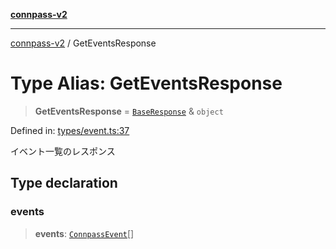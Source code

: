 [**connpass-v2**](../README.md)

***

[connpass-v2](../globals.md) / GetEventsResponse

# Type Alias: GetEventsResponse

> **GetEventsResponse** = [`BaseResponse`](BaseResponse.md) & `object`

Defined in: [types/event.ts:37](https://github.com/ryohidaka/node-connpass/blob/3b8143bd38fb6f71640f8b4640bd0b7d3330fd98/src/types/event.ts#L37)

イベント一覧のレスポンス

## Type declaration

### events

> **events**: [`ConnpassEvent`](ConnpassEvent.md)[]
